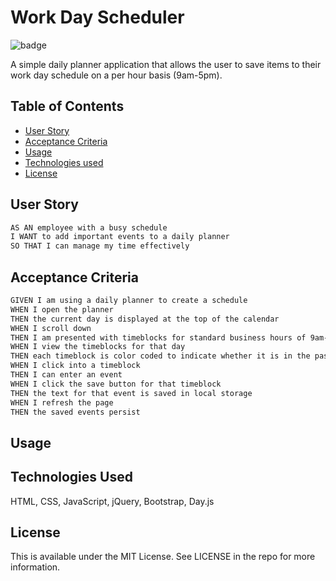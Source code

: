 # Work Day Scheduler
![badge](https://img.shields.io/badge/MIT-License-blue.svg)

A simple daily planner application that allows the user to save items to their work day schedule on a per hour basis (9am-5pm).

## Table of Contents

- [User Story](#user-story)
- [Acceptance Criteria](#acceptance-criteria)
- [Usage](#usage)
- [Technologies used](#technologies-used)
- [License](#license)

## User Story

```md
AS AN employee with a busy schedule
I WANT to add important events to a daily planner
SO THAT I can manage my time effectively
```

## Acceptance Criteria

```md
GIVEN I am using a daily planner to create a schedule
WHEN I open the planner
THEN the current day is displayed at the top of the calendar
WHEN I scroll down
THEN I am presented with timeblocks for standard business hours of 9am-5pm
WHEN I view the timeblocks for that day
THEN each timeblock is color coded to indicate whether it is in the past, present, or future
WHEN I click into a timeblock
THEN I can enter an event
WHEN I click the save button for that timeblock
THEN the text for that event is saved in local storage
WHEN I refresh the page
THEN the saved events persist
```

## Usage



## Technologies Used

HTML, CSS, JavaScript, jQuery, Bootstrap, Day.js

## License

This is available under the MIT License. See LICENSE in the repo for more information.

